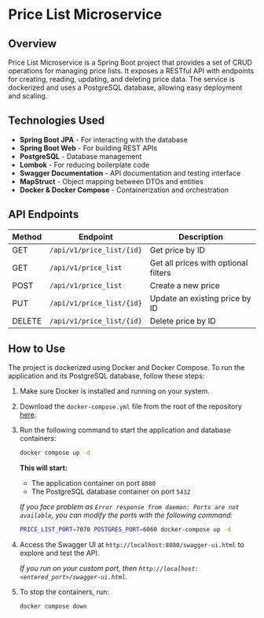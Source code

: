 # Price List Microservice

## Overview

Price List Microservice is a Spring Boot project that provides a set of CRUD operations for managing price lists. It exposes a RESTful API with endpoints for creating, reading, updating, and deleting price data. The service is dockerized and uses a PostgreSQL database, allowing easy deployment and scaling.

## Technologies Used

- **Spring Boot JPA** - For interacting with the database
- **Spring Boot Web** - For building REST APIs
- **PostgreSQL** - Database management
- **Lombok** - For reducing boilerplate code
- **Swagger Documentation** - API documentation and testing interface
- **MapStruct** - Object mapping between DTOs and entities
- **Docker & Docker Compose** - Containerization and orchestration

## API Endpoints

| Method | Endpoint                  | Description                          |
|--------|---------------------------|--------------------------------------|
| GET    | `/api/v1/price_list/{id}`  | Get price by ID                      |
| GET    | `/api/v1/price_list`       | Get all prices with optional filters |
| POST   | `/api/v1/price_list`       | Create a new price                   |
| PUT    | `/api/v1/price_list/{id}`  | Update an existing price by ID       |
| DELETE | `/api/v1/price_list/{id}`  | Delete price by ID                   |

## How to Use

The project is dockerized using Docker and Docker Compose. To run the application and its PostgreSQL database, follow these steps:

1. Make sure Docker is installed and running on your system.

2. Download the `docker-compose.yml` file from the root of the repository [here](./docker-compose.yml).

3. Run the following command to start the application and database containers:
   ```bash 
   docker compose up -d
   ```

   **This will start:**
   - The application container on port `8080`
   - The PostgreSQL database container on port `5432`

   *If you face problem as `Error response from daemon: Ports are not available`, you can modify the ports with the following command:*
   ```bash 
   PRICE_LIST_PORT=7070 POSTGRES_PORT=6060 docker-compose up -d
   ```

4. Access the Swagger UI at `http://localhost:8080/swagger-ui.html` to explore and test the API.

   *If you run on your custom port, then `http://localhost:<entered_port>/swagger-ui.html`.*

5. To stop the containers, run:
   ```bash
   docker compose down
   ```